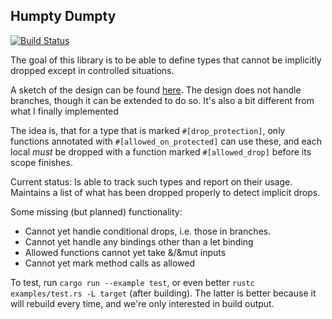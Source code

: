 ## Humpty Dumpty

[![Build Status](https://travis-ci.org/Manishearth/humpty_dumpty.svg)](https://travis-ci.org/Manishearth/humpty_dumpty)

The goal of this library is to be able to define types that cannot be implicitly
dropped except in controlled situations.

A sketch of the design can be found [here](https://gist.github.com/Manishearth/045ee457d6f81183ec6b). The design does not handle branches,
though it can be extended to do so. It's also a bit different from what I finally implemented

The idea is, that for a type that is marked `#[drop_protection]`, only functions annotated with `#[allowed_on_protected]` can use these,
and each local *must* be dropped with a function marked `#[allowed_drop]` before its scope finishes.

Current status: Is able to track such types and report on their usage. Maintains a list of what has been dropped properly to 
detect implicit drops.

Some missing (but planned) functionality:

 - Cannot yet handle conditional drops, i.e. those in branches. 
 - Cannot yet handle any bindings other than a let binding
 - Allowed functions cannot yet take &/&mut inputs
 - Cannot yet mark method calls as allowed


To test, run `cargo run --example test`, or even better `rustc examples/test.rs -L target` (after building). The latter is better
because it will rebuild every time, and we're only interested in build output.
